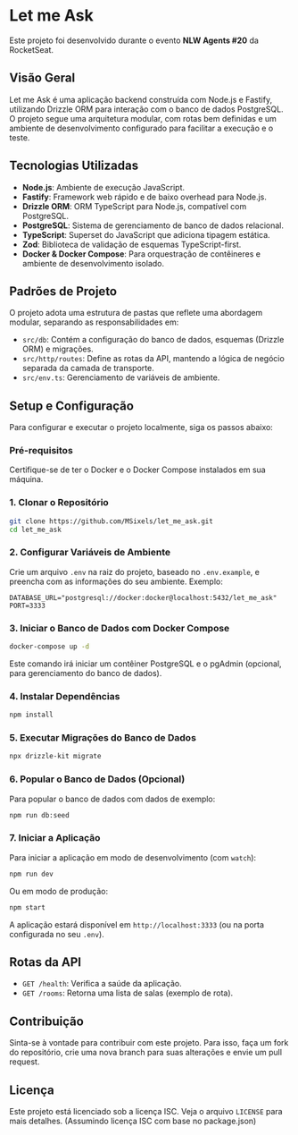 # Let me Ask

Este projeto foi desenvolvido durante o evento **NLW Agents #20** da RocketSeat.

## Visão Geral

Let me Ask é uma aplicação backend construída com Node.js e Fastify, utilizando Drizzle ORM para interação com o banco de dados PostgreSQL. O projeto segue uma arquitetura modular, com rotas bem definidas e um ambiente de desenvolvimento configurado para facilitar a execução e o teste.

## Tecnologias Utilizadas

- **Node.js**: Ambiente de execução JavaScript.
- **Fastify**: Framework web rápido e de baixo overhead para Node.js.
- **Drizzle ORM**: ORM TypeScript para Node.js, compatível com PostgreSQL.
- **PostgreSQL**: Sistema de gerenciamento de banco de dados relacional.
- **TypeScript**: Superset do JavaScript que adiciona tipagem estática.
- **Zod**: Biblioteca de validação de esquemas TypeScript-first.
- **Docker & Docker Compose**: Para orquestração de contêineres e ambiente de desenvolvimento isolado.

## Padrões de Projeto

O projeto adota uma estrutura de pastas que reflete uma abordagem modular, separando as responsabilidades em:

- `src/db`: Contém a configuração do banco de dados, esquemas (Drizzle ORM) e migrações.
- `src/http/routes`: Define as rotas da API, mantendo a lógica de negócio separada da camada de transporte.
- `src/env.ts`: Gerenciamento de variáveis de ambiente.

## Setup e Configuração

Para configurar e executar o projeto localmente, siga os passos abaixo:

### Pré-requisitos

Certifique-se de ter o Docker e o Docker Compose instalados em sua máquina.

### 1. Clonar o Repositório

```bash
git clone https://github.com/MSixels/let_me_ask.git
cd let_me_ask
```

### 2. Configurar Variáveis de Ambiente

Crie um arquivo `.env` na raiz do projeto, baseado no `.env.example`, e preencha com as informações do seu ambiente. Exemplo:

```
DATABASE_URL="postgresql://docker:docker@localhost:5432/let_me_ask"
PORT=3333
```

### 3. Iniciar o Banco de Dados com Docker Compose

```bash
docker-compose up -d
```

Este comando irá iniciar um contêiner PostgreSQL e o pgAdmin (opcional, para gerenciamento do banco de dados).

### 4. Instalar Dependências

```bash
npm install
```

### 5. Executar Migrações do Banco de Dados

```bash
npx drizzle-kit migrate
```

### 6. Popular o Banco de Dados (Opcional)

Para popular o banco de dados com dados de exemplo:

```bash
npm run db:seed
```

### 7. Iniciar a Aplicação

Para iniciar a aplicação em modo de desenvolvimento (com `watch`):

```bash
npm run dev
```

Ou em modo de produção:

```bash
npm start
```

A aplicação estará disponível em `http://localhost:3333` (ou na porta configurada no seu `.env`).

## Rotas da API

- `GET /health`: Verifica a saúde da aplicação.
- `GET /rooms`: Retorna uma lista de salas (exemplo de rota).

## Contribuição

Sinta-se à vontade para contribuir com este projeto. Para isso, faça um fork do repositório, crie uma nova branch para suas alterações e envie um pull request.

## Licença

Este projeto está licenciado sob a licença ISC. Veja o arquivo `LICENSE` para mais detalhes. (Assumindo licença ISC com base no package.json)



